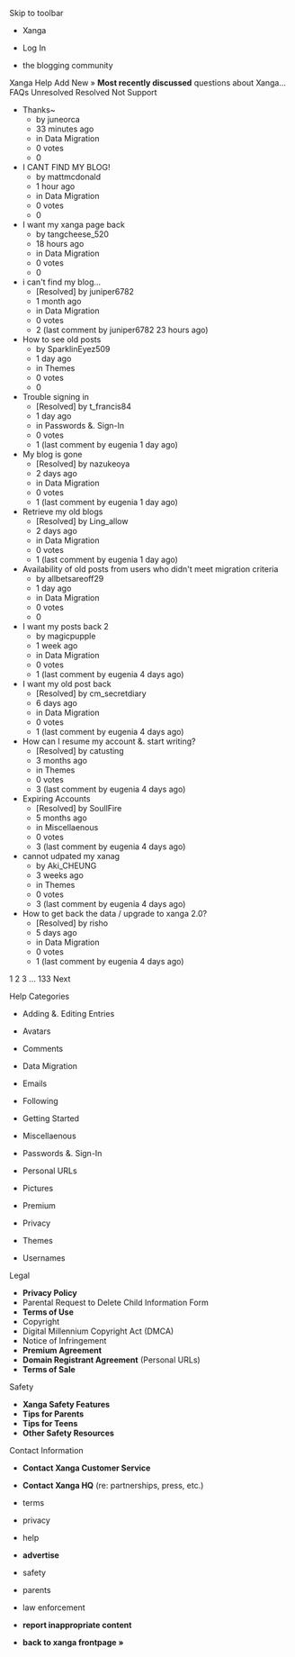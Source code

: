 Skip to toolbar

*   Xanga

*   Log In

*   the blogging community

Xanga Help Add New » **Most recently discussed** questions about Xanga… FAQs Unresolved Resolved Not Support

*   Thanks~
    *   by juneorca
    *   33 minutes ago
    *   in Data Migration
    *   0 votes
    *   0
*   I CANT FIND MY BLOG!
    *   by mattmcdonald
    *   1 hour ago
    *   in Data Migration
    *   0 votes
    *   0
*   I want my xanga page back
    *   by tangcheese\_520
    *   18 hours ago
    *   in Data Migration
    *   0 votes
    *   0
*   i can't find my blog...
    *   \[Resolved\] by juniper6782
    *   1 month ago
    *   in Data Migration
    *   0 votes
    *   2 (last comment by juniper6782 23 hours ago)
*   How to see old posts
    *   by SparklinEyez509
    *   1 day ago
    *   in Themes
    *   0 votes
    *   0
*   Trouble signing in
    *   \[Resolved\] by t\_francis84
    *   1 day ago
    *   in Passwords &. Sign-In
    *   0 votes
    *   1 (last comment by eugenia 1 day ago)
*   My blog is gone
    *   \[Resolved\] by nazukeoya
    *   2 days ago
    *   in Data Migration
    *   0 votes
    *   1 (last comment by eugenia 1 day ago)
*   Retrieve my old blogs
    *   \[Resolved\] by Ling\_allow
    *   2 days ago
    *   in Data Migration
    *   0 votes
    *   1 (last comment by eugenia 1 day ago)
*   Availability of old posts from users who didn't meet migration criteria
    *   by allbetsareoff29
    *   1 day ago
    *   in Data Migration
    *   0 votes
    *   0
*   I want my posts back 2
    *   by magicpupple
    *   1 week ago
    *   in Data Migration
    *   0 votes
    *   1 (last comment by eugenia 4 days ago)
*   I want my old post back
    *   \[Resolved\] by cm\_secretdiary
    *   6 days ago
    *   in Data Migration
    *   0 votes
    *   1 (last comment by eugenia 4 days ago)
*   How can I resume my account &. start writing?
    *   \[Resolved\] by catusting
    *   3 months ago
    *   in Themes
    *   0 votes
    *   3 (last comment by eugenia 4 days ago)
*   Expiring Accounts
    *   \[Resolved\] by SoullFire
    *   5 months ago
    *   in Miscellaenous
    *   0 votes
    *   3 (last comment by eugenia 4 days ago)
*   cannot udpated my xanag
    *   by Aki\_CHEUNG
    *   3 weeks ago
    *   in Themes
    *   0 votes
    *   3 (last comment by eugenia 4 days ago)
*   How to get back the data / upgrade to xanga 2.0?
    *   \[Resolved\] by risho
    *   5 days ago
    *   in Data Migration
    *   0 votes
    *   1 (last comment by eugenia 4 days ago)

1 2 3 ... 133 Next

Help Categories

*   Adding &. Editing Entries
*   Avatars
*   Comments
*   Data Migration
*   Emails
*   Following
*   Getting Started
*   Miscellaenous

*   Passwords &. Sign-In
*   Personal URLs
*   Pictures
*   Premium
*   Privacy
*   Themes
*   Usernames

Legal

*   **Privacy Policy**
*   Parental Request to Delete Child Information Form
*   **Terms of Use**
*   Copyright
*   Digital Millennium Copyright Act (DMCA)
*   Notice of Infringement
*   **Premium Agreement**
*   **Domain Registrant Agreement** (Personal URLs)
*   **Terms of Sale**

Safety

*   **Xanga Safety Features**
*   **Tips for Parents**
*   **Tips for Teens**
*   **Other Safety Resources**

Contact Information

*   **Contact Xanga Customer Service**
*   **Contact Xanga HQ** (re: partnerships, press, etc.)

*   terms
*   privacy
*   help
*   **advertise**

*   safety
*   parents
*   law enforcement
*   **report inappropriate content**

*   **back to xanga frontpage »**